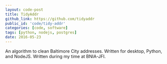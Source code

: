 ```yaml
---
layout: code-post
title: TidyAddr
github_link: https://github.com/tidyaddr
public_id: 'code/tidy-addr'
categories: [code, software]
tags: [python, nodejs, postgres]
date: 2016-05-23
---
```

An algorithm to clean Baltimore City addresses. Written for desktop, Python, and NodeJS. Written during my time at BNIA-JFI.
